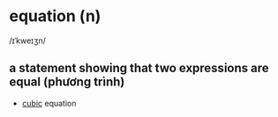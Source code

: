 # equation (n)

/ɪˈkweɪʒn/

## a statement showing that two expressions are equal (phương trình)

- [cubic](../c/cubic-adj.md#bậc-ba) equation